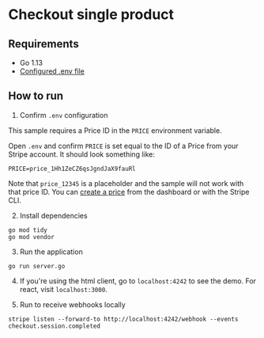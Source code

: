 # Checkout single product

## Requirements

- Go 1.13
- [Configured .env file](../README.md)

## How to run

1. Confirm `.env` configuration

This sample requires a Price ID in the `PRICE` environment variable.

Open `.env` and confirm `PRICE` is set equal to the ID of a Price from your
Stripe account. It should look something like:

```
PRICE=price_1Hh1ZeCZ6qsJgndJaX9fauRl
```

Note that `price_12345` is a placeholder and the sample will not work with that
price ID. You can [create a price](https://stripe.com/docs/api/prices/create)
from the dashboard or with the Stripe CLI.

2. Install dependencies

```
go mod tidy
go mod vendor
```

3. Run the application

```
go run server.go
```

4. If you're using the html client, go to `localhost:4242` to see the demo. For
   react, visit `localhost:3000`.

5. Run to receive webhooks locally 
```
stripe listen --forward-to http://localhost:4242/webhook --events checkout.session.completed
```
